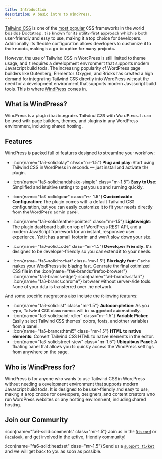 ```yaml
---
title: Introduction
description: A basic intro to WindPress.
---
```


[Tailwind CSS](https://tailwindcss.com/) is one of the [most popular](https://2023.stateofcss.com/en-US/css-frameworks/) CSS frameworks in the world besides Bootstrap. It is known for its utility-first approach which is both user-friendly and easy to use, making it a top choice for developers. Additionally, its flexible configuration allows developers to customize it to their needs, making it a go-to option for many projects.

However, the use of Tailwind CSS in WordPress is still limited to theme usage, and it requires a development environment that supports modern Javascript build tools. The increasing popularity of WordPress page builders like Gutenberg, Elementor, Oxygen, and Bricks has created a high demand for integrating Tailwind CSS directly into WordPress without the need for a development environment that supports modern Javascript build tools. This is where [WindPress](/) comes in.

## What is WindPress?

WindPress is a plugin that integrates Tailwind CSS with WordPress. It can be used with page builders, themes, and plugins in any WordPress environment, including shared hosting.

## Features

WindPress is packed full of features designed to streamline your workflow:

- :icon{name="fa6-solid:play" class="mr-1.5"} **Plug and play**: Start using Tailwind CSS in WordPress in seconds — just install and activate the plugin.
- :icon{name="fa6-solid:handshake-simple" class="mr-1.5"} **Easy to Use**: Simplified and intuitive settings to get you up and running quickly.
- :icon{name="fa6-solid:gear" class="mr-1.5"} **Customizable Configuration**: The plugin comes with a default Tailwind CSS configuration, but you can easily customize it to fit your needs directly from the WordPress admin panel.
- :icon{name="fa6-solid:feather-pointed" class="mr-1.5"} **Lightweight**: The plugin dashboard built on top of WordPress REST API, and a modern JavaScript framework for an instant, responsive user experience. Yet it has a small footprint and won't slow down your site.
- :icon{name="fa6-solid:code" class="mr-1.5"} **Developer Friendly**: It's designed to be developer-friendly so you can extend it to your needs.

- :icon{name="fa6-solid:rocket" class="mr-1.5"} **Blazingly fast**: Cache makes your WordPress site blazing fast. Generate the final optimized CSS file in the <span class="px-1.5"> :icon{name="fa6-brands:firefox-browser"} :icon{name="fa6-brands:edge"} :icon{name="fa6-brands:safari"} :icon{name="fa6-brands:chrome"} </span> browser without server-side tools. None of your data is transferred over the network.

And some specific integrations also include the following features:

- :icon{name="fa6-solid:list" class="mr-1.5"} **Autocompletion**: As you type, Tailwind CSS class names will be suggested automatically.
- :icon{name="fa6-solid:paint-roller" class="mr-1.5"} **Variable Picker**: Easily select Tailwind CSS themes' colors, fonts, and other variables from a panel.
- :icon{name="fa6-brands:html5" class="mr-1.5"} **HTML to native elements**: Convert Tailwind CSS HTML to native elements in the editor.
- :icon{name="fa6-solid:street-view" class="mr-1.5"} **Ubiquitous Panel**: A floating panel that allows you to quickly access the WindPress settings from anywhere on the page.

## Who is WindPress for?

WindPress is for anyone who wants to use Tailwind CSS in WordPress without needing a development environment that supports modern Javascript build tools. It is designed to be user-friendly and easy to use, making it a top choice for developers, designers, and content creators who run WordPress websites on any hosting environment, including shared hosting.

## Join our Community

:icon{name="fa6-solid:comments" class="mr-1.5"} Join us in the [`Discord`](/go/discord) or [`Facebook`](/go/facebook), and get involved in the active, friendly community!

:icon{name="fa6-solid:headset" class="mr-1.5"} Send us a [`support ticket`](https://rosua.org/support-portal) and we will get back to you as soon as possible.
